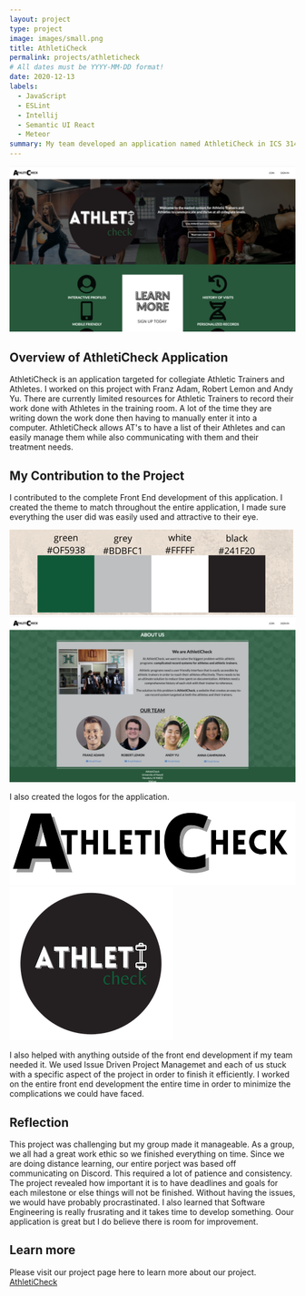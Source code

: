 ```yaml
---
layout: project
type: project
image: images/small.png
title: AthletiCheck
permalink: projects/athleticheck
# All dates must be YYYY-MM-DD format!
date: 2020-12-13
labels:
  - JavaScript
  - ESLint
  - Intellij
  - Semantic UI React
  - Meteor
summary: My team developed an application named AthletiCheck in ICS 314.
---
```

<img class="ui small centered image" src="../images/landing-1.png">

## Overview of AthletiCheck Application
AthletiCheck is an application targeted for collegiate Athletic Trainers and Athletes. I worked on this project with Franz Adam, Robert Lemon and Andy Yu. There are currently limited resources for Athletic Trainers to record their work done with Athletes in the training room. A lot of the time they are writing down the work done then having to manually enter it into a computer. AthletiCheck allows AT's to have a list of their Athletes and can easily manage them while also communicating with them and their treatment needs.

## My Contribution to the Project 
I contributed to the complete Front End development of this application. I created the theme to match throughout the entire application, I made sure everything the user did was easily used and attractive to their eye. 

<img class="ui small centered image" src="../images/theme-colors.png">
<img class="ui small centered image" src="../images/about-us.png">

I also created the logos for the application.
<img class="ui small centered image" src="../images/small.png">
<img class="ui small centered image" src="../images/circular-logo.png">

I also helped with anything outside of the front end development if my team needed it. We used Issue Driven Project Managemet and each of us stuck with a specific aspect of the project in order to finish it efficiently. I worked on the entire front end development the entire time in order to minimize the complications we could have faced.

## Reflection
This project was challenging but my group made it manageable. As a group, we all had a great work ethic so we finished everything on time. Since we are doing distance learning, our entire porject was based off communicating on Discord. This required a lot of patience and consistency. The project revealed how important it is to have deadlines and goals for each milestone or else things will not be finished. Without having the issues, we would have probably procrastinated. I also learned that Software Engineering is really frusrating and it takes time to develop something. Oour application is great but I do believe there is room for improvement.


## Learn more
Please visit our project page here to learn more about our project. 
[AthletiCheck](https://athleticheck.github.io/)
